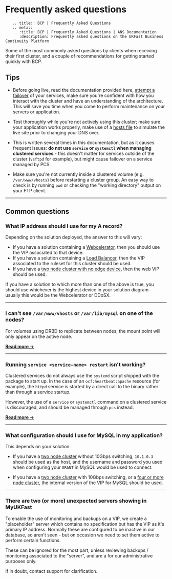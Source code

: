# Frequently asked questions

```eval_rst
   .. title:: BCP | Frequently Asked Questions
   .. meta::
      :title: BCP | Frequently Asked Questions | ANS Documentation
      :description: Frequently asked questions on the UKFast Business Continuity Platform
```

Some of the most commonly asked questions by clients when receiving their first cluster, and a couple of recommendations for getting started quickly with BCP.

## Tips

- Before going live, read the documentation provided here, [attempt a failover](management) of your services, make sure you're confident with how you interact with the cluster and have an understanding of the architecture. This will save you time when you come to perform maintenance on your servers or application.

- Test thoroughly while you're not actively using this cluster; make sure your application works properly, make use of a [hosts file](/operatingsystems/windows/commonissues/testingwebsites) to simulate the live site prior to changing your DNS over.

- This is written several times in this documentation, but as it causes frequent issues: **do not use `service` or `systemctl` when managing clustered services** - this doesn't matter for services outside of the cluster (`vsftpd` for example), but might cause failover on a service managed by PCS.

- Make sure you're not currently inside a clustered volume (e.g. `/var/www/vhosts`) before restarting a cluster group. An easy way to check is by running `pwd` or checking the "working directory" output on your FTP client.

***

## Common questions

### What IP address should I use for my A record?

Depending on the solution deployed, the answer to this will vary:

- If you have a solution containing a [Webcelerator](/webcel/index), then you should use the VIP associated to that device.
- If you have a solution containing a [Load Balancer](/network/loadbalancing/index), then the VIP associated to the ruleset for this cluster should be used.
- If you have a [two node cluster with no edge device](generalinformation.html#two-node-active-passive-clusters), then the web VIP should be used.

If you have a solution to which more than one of the above is true, you should use whichever is the highest device in your solution diagram - usually this would be the Webcelerator or DDoSX.

***

### I can't see `/var/www/vhosts` or `/var/lib/mysql` on one of the nodes?

For volumes using DRBD to replicate between nodes, the mount point will only appear on the active node.

**[Read more →](drbd)**

***

### Running `service <service-name> restart` isn't working?

Clustered services do not always use the `systemd` script shipped with the package to start up. In the case of an `ocf:heartbeat:apache` resource (for example), the `httpd` service is started by a direct call to the binary rather than through a service startup.

However, the use of a `service` or `systemctl` command on a clustered service is discouraged, and should be managed through `pcs` instead.

**[Read more →](management)**

***

### What configuration should I use for MySQL in my application?

This depends on your solution:

- If you have a [two node cluster](generalinformation.html#two-node-active-passive-clusters) without 10Gbps switching, `10.1.0.3` should be used as the host, and the username and password you used when configuring your `GRANT` in MySQL would be used to connect.

- If you have a [two node cluster](generalinformation.html#two-node-active-passive-clusters) with 10Gbps switching, or a [four or more node cluster](generalinformation.html#four-node-active-active-clusters), the internal version of the VIP for MySQL should be used.

***

### There are two (or more) unexpected servers showing in MyUKFast

To enable the use of monitoring and backups on a VIP, we create a "placeholder" server which contains no specification but has the VIP as it's primary IP address. Normally these are configured to be inactive in our database, so aren't seen - but on occasion we need to set them active to perform certain functions.

These can be ignored for the most part, unless reviewing backups / monitoring associated to the "server", and are a for our administrative purposes only.

If in doubt, contact support for clarification.
